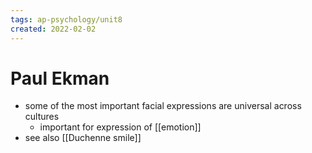```yaml
---
tags: ap-psychology/unit8 
created: 2022-02-02
---
```


# Paul Ekman

- some of the most important facial expressions are universal across cultures
	- important for expression of [[emotion]]
- see also [[Duchenne smile]] 
